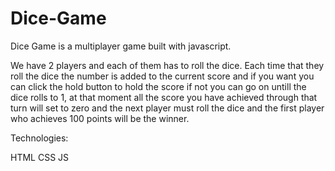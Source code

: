 # Dice-Game
Dice Game is a multiplayer game built with javascript.

We have 2 players and each of them has to roll the dice. Each time that they roll the dice the number is added to the current score and if you want you can click the hold button to hold the score if not you can go on untill the dice rolls to 1, at that moment all the score you have achieved through that turn will set to zero and the next player must roll the dice and the first player who achieves 100 points will be the winner.

Technologies:

HTML
CSS
JS
